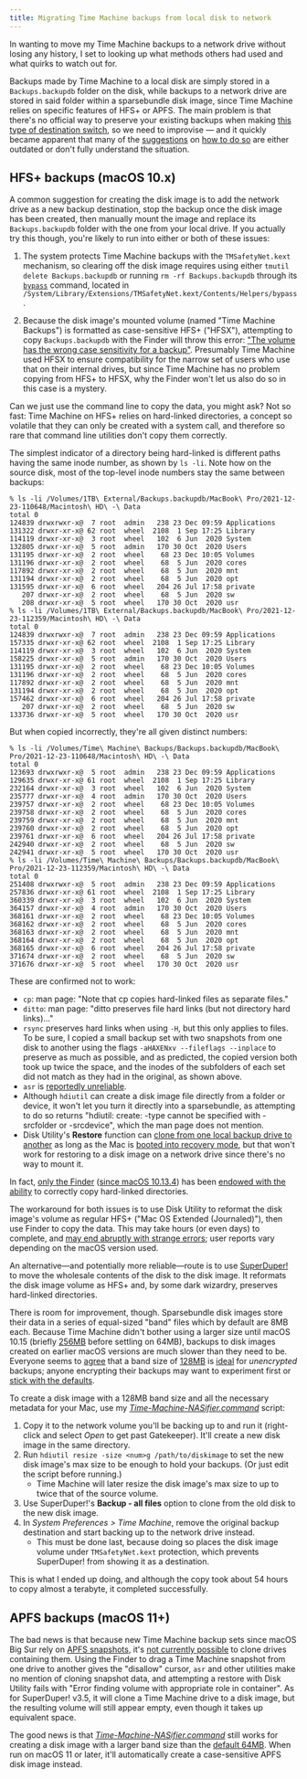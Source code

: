 ```yaml
---
title: Migrating Time Machine backups from local disk to network
---
```


In wanting to move my Time Machine backups to a network drive without losing any history, I set to looking up what methods others had used and what quirks to watch out for.

Backups made by Time Machine to a local disk are simply stored in a `Backups.backupdb` folder on the disk, while backups to a network drive are stored in said folder within a sparsebundle disk image, since Time Machine relies on specific features of HFS+ or APFS. The main problem is that there's no official way to preserve your existing backups when making [this type of destination switch](https://web.archive.org/web/20210226200806/https://support.apple.com/en-ca/HT202380), so we need to improvise — and it quickly became apparent that many of the [suggestions](https://apple.stackexchange.com/q/35149) on [how to do so](https://apple.stackexchange.com/q/104277) are either outdated or don't fully understand the situation.

## HFS+ backups (macOS 10.x)

A common suggestion for creating the disk image is to add the network drive as a new backup destination, stop the backup once the disk image has been created, then manually mount the image and replace its `Backups.backupdb` folder with the one from your local drive. If you actually try this though, you're likely to run into either or both of these issues:

1. The system protects Time Machine backups with the `TMSafetyNet.kext` mechanism, so clearing off the disk image requires using either `tmutil delete Backups.backupdb` or running `rm -rf Backups.backupdb` through its [`bypass`](https://superuser.com/a/387464) command, located in `/System/Library/Extensions/TMSafetyNet.kext/Contents/Helpers/bypass`.

1. Because the disk image's mounted volume (named "Time Machine Backups") is formatted as case-sensitive HFS+ ("HFSX"), attempting to copy `Backups.backupdb` with the Finder will throw this error: ["The volume has the wrong case sensitivity for a backup"](https://apple.stackexchange.com/q/221996). Presumably Time Machine used HFSX to ensure compatibility for the narrow set of users who use that on their internal drives, but since Time Machine has no problem copying from HFS+ to HFSX, why the Finder won't let us also do so in this case is a mystery.

Can we just use the command line to copy the data, you might ask? Not so fast: Time Machine on HFS+ relies on hard-linked directories, a concept so volatile that they can only be created with a system call, and therefore so rare that command line utilities don't copy them correctly.

The simplest indicator of a directory being hard-linked is different paths having the same inode number, as shown by `ls -li`.  Note how on the source disk, most of the top-level inode numbers stay the same between backups:

    % ls -li /Volumes/1TB\ External/Backups.backupdb/MacBook\ Pro/2021-12-23-110648/Macintosh\ HD\ -\ Data
    total 0
    124839 drwxrwxr-x@  7 root  admin   238 23 Dec 09:59 Applications
    131322 drwxr-xr-x@ 62 root  wheel  2108  1 Sep 17:25 Library
    114119 drwxr-xr-x@  3 root  wheel   102  6 Jun  2020 System
    132805 drwxr-xr-x@  5 root  admin   170 30 Oct  2020 Users
    131195 drwxr-xr-x@  2 root  wheel    68 23 Dec 10:05 Volumes
    131196 drwxr-xr-x@  2 root  wheel    68  5 Jun  2020 cores
    117892 drwxr-xr-x@  2 root  wheel    68  5 Jun  2020 mnt
    131194 drwxr-xr-x@  2 root  wheel    68  5 Jun  2020 opt
    131595 drwxr-xr-x@  6 root  wheel   204 26 Jul 17:58 private
       207 drwxr-xr-x@  2 root  wheel    68  5 Jun  2020 sw
       208 drwxr-xr-x@  5 root  wheel   170 30 Oct  2020 usr
    % ls -li /Volumes/1TB\ External/Backups.backupdb/MacBook\ Pro/2021-12-23-112359/Macintosh\ HD\ -\ Data
    total 0
    124839 drwxrwxr-x@  7 root  admin   238 23 Dec 09:59 Applications
    157335 drwxr-xr-x@ 62 root  wheel  2108  1 Sep 17:25 Library
    114119 drwxr-xr-x@  3 root  wheel   102  6 Jun  2020 System
    158225 drwxr-xr-x@  5 root  admin   170 30 Oct  2020 Users
    131195 drwxr-xr-x@  2 root  wheel    68 23 Dec 10:05 Volumes
    131196 drwxr-xr-x@  2 root  wheel    68  5 Jun  2020 cores
    117892 drwxr-xr-x@  2 root  wheel    68  5 Jun  2020 mnt
    131194 drwxr-xr-x@  2 root  wheel    68  5 Jun  2020 opt
    157462 drwxr-xr-x@  6 root  wheel   204 26 Jul 17:58 private
       207 drwxr-xr-x@  2 root  wheel    68  5 Jun  2020 sw
    133736 drwxr-xr-x@  5 root  wheel   170 30 Oct  2020 usr

But when copied incorrectly, they're all given distinct numbers:

    % ls -li /Volumes/Time\ Machine\ Backups/Backups.backupdb/MacBook\ Pro/2021-12-23-110648/Macintosh\ HD\ -\ Data
    total 0
    123693 drwxrwxr-x@  5 root  admin   238 23 Dec 09:59 Applications
    129635 drwxr-xr-x@ 61 root  wheel  2108  1 Sep 17:25 Library
    232164 drwxr-xr-x@  3 root  wheel   102  6 Jun  2020 System
    235777 drwxr-xr-x@  4 root  admin   170 30 Oct  2020 Users
    239757 drwxr-xr-x@  2 root  wheel    68 23 Dec 10:05 Volumes
    239758 drwxr-xr-x@  2 root  wheel    68  5 Jun  2020 cores
    239759 drwxr-xr-x@  2 root  wheel    68  5 Jun  2020 mnt
    239760 drwxr-xr-x@  2 root  wheel    68  5 Jun  2020 opt
    239761 drwxr-xr-x@  6 root  wheel   204 26 Jul 17:58 private
    242940 drwxr-xr-x@  2 root  wheel    68  5 Jun  2020 sw
    242941 drwxr-xr-x@  5 root  wheel   170 30 Oct  2020 usr
    % ls -li /Volumes/Time\ Machine\ Backups/Backups.backupdb/MacBook\ Pro/2021-12-23-112359/Macintosh\ HD\ -\ Data
    total 0
    251408 drwxrwxr-x@  5 root  admin   238 23 Dec 09:59 Applications
    257836 drwxr-xr-x@ 61 root  wheel  2108  1 Sep 17:25 Library
    360339 drwxr-xr-x@  3 root  wheel   102  6 Jun  2020 System
    364157 drwxr-xr-x@  4 root  admin   170 30 Oct  2020 Users
    368161 drwxr-xr-x@  2 root  wheel    68 23 Dec 10:05 Volumes
    368162 drwxr-xr-x@  2 root  wheel    68  5 Jun  2020 cores
    368163 drwxr-xr-x@  2 root  wheel    68  5 Jun  2020 mnt
    368164 drwxr-xr-x@  2 root  wheel    68  5 Jun  2020 opt
    368165 drwxr-xr-x@  6 root  wheel   204 26 Jul 17:58 private
    371674 drwxr-xr-x@  2 root  wheel    68  5 Jun  2020 sw
    371676 drwxr-xr-x@  5 root  wheel   170 30 Oct  2020 usr

These are confirmed not to work:

- `cp`: man page: "Note that cp copies hard-linked files as separate files."
- `ditto`: man page: "ditto preserves file hard links (but not directory hard links)…"
- `rsync` preserves hard links when using `-H`, but this only applies to files. To be sure, I copied a small backup set with two snapshots from one disk to another using the flags `-aHAXENxv --fileflags --inplace` to preserve as much as possible, and as predicted, the copied version both took up twice the space, and the inodes of the subfolders of each set did not match as they had in the original, as shown above.
- `asr` is [reportedly unreliable](https://www.cafe-encounter.net/p3034/copying-a-timemachine-backup-to-a-network-drive).
- Although `hdiutil` can create a disk image file directly from a folder or device, it won't let you turn it directly into a sparsebundle, as attempting to do so returns "hdiutil: create: -type cannot be specified with -srcfolder or -srcdevice", which the man page does not mention.
- Disk Utility's **Restore** function can [clone from one local backup drive to another](https://discussions.apple.com/thread/250270273) as long as the Mac is [booted into recovery mode](https://apple.stackexchange.com/q/340432/20773), but that won't work for restoring to a disk image on a network drive since there's no way to mount it.

In fact, [only the Finder](https://support.apple.com/en-ca/guide/mac-help/mh15137/10.15/mac) ([since macOS 10.13.4](https://apple.stackexchange.com/a/323691)) has been [endowed with the ability](https://apple.stackexchange.com/a/368519) to correctly copy hard-linked directories.

The workaround for both issues is to use Disk Utility to reformat the disk image's volume as regular HFS+ ("Mac OS Extended (Journaled)"), then use Finder to copy the data. This may take hours (or even days) to complete, and [may end abruptly with strange errors](https://dancarrphotography.com/blog/2020/03/05/the-best-way-to-copy-time-machine-backups/); user reports vary depending on the macOS version used.

An alternative—and potentially more reliable—route is to use [SuperDuper!](https://www.shirt-pocket.com/SuperDuper/) to move the wholesale contents of the disk to the disk image. It reformats the disk image volume as HFS+ and, by some dark wizardry, preserves hard-linked directories.

There is room for improvement, though. Sparsebundle disk images store their data in a series of equal-sized "band" files which by default are 8MB each. Because Time Machine didn't bother using a larger size until macOS 10.15 (briefly [256MB](https://eclecticlight.co/2019/11/11/time-machine-and-backing-up-in-catalina/#comment-46416) before settling on 64MB), backups to disk images created on earlier macOS versions are much slower than they need to be. Everyone seems to [agree](https://edoardofederici.com/improve-time-machine-performance/) that a band size of [128MB](https://gist.github.com/SebastianJ/b3e9af8a641df1dc73c0) is [ideal](https://arzur.net/blog/2010/08/31/time-machine-on-a-network-drive-you-will-need-to-increase-the-band-size/) for _unencrypted_ backups; anyone encrypting their backups may want to experiment first or [stick with the defaults](https://www.artembutusov.com/time-machine-backup-disk-migration-to-network-drive/).

To create a disk image with a 128MB band size and all the necessary metadata for your Mac, use my [_Time-Machine-NASifier.command_](https://github.com/EricFromCanada/byte-bucket/blob/master/bash/Time-Machine-NASifier.command) script:

1. Copy it to the network volume you'll be backing up to and run it (right-click and select _Open_ to get past Gatekeeper). It'll create a new disk image in the same directory.
1. Run `hdiutil resize -size <num>g /path/to/diskimage` to set the new disk image's max size to be enough to hold your backups. (Or just edit the script before running.)
    - Time Machine will later resize the disk image's max size to up to twice that of the source volume.
1. Use SuperDuper!'s **Backup - all files** option to clone from the old disk to the new disk image.
1. In _System Preferences > Time Machine_, remove the original backup destination and start backing up to the network drive instead.
    - This must be done last, because doing so places the disk image volume under `TMSafetyNet.kext` protection, which prevents SuperDuper! from showing it as a destination.

This is what I ended up doing, and although the copy took about 54 hours to copy almost a terabyte, it completed successfully.

## APFS backups (macOS 11+)

The bad news is that because new Time Machine backup sets since macOS Big Sur rely on [APFS snapshots](https://eclecticlight.co/2020/06/29/apfs-changes-in-big-sur-how-time-machine-backs-up-to-apfs-and-more/), it's [not currently possible](https://eclecticlight.co/2021/03/24/the-trouble-with-snapshots-how-can-you-copy-them/) to clone drives containing them. Using the Finder to drag a Time Machine snapshot from one drive to another gives the "disallow" cursor, `asr` and other utilities make no mention of cloning snapshot data, and attempting a restore with Disk Utility fails with "Error finding volume with appropriate role in container". As for SuperDuper! v3.5, it will clone a Time Machine drive to a disk image, but the resulting volume will still appear empty, even though it takes up equivalent space.

The good news is that [_Time-Machine-NASifier.command_](https://github.com/EricFromCanada/byte-bucket/blob/master/bash/Time-Machine-NASifier.command) still works for creating a disk image with a larger band size than the [default 64MB](https://eclecticlight.co/2021/04/16/time-machine-to-apfs-using-a-network-share/). When run on macOS 11 or later, it'll automatically create a case-sensitive APFS disk image instead.
